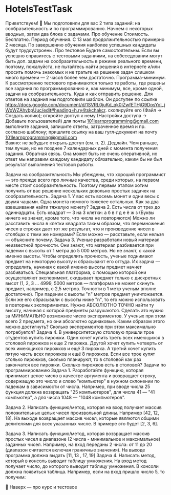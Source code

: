# HotelsTestTask
Приветствуем! 👋
Мы подготовили для вас 2 типа заданий: на сообразительность и по программированию. Начнем с некоторых вводных, затем два блока с задачами. 
Про обучение
Стоимость. Бесплатно. 
Период обучения. С 13 мая продолжительностью примерно 2 месяца.
По завершению обучения наиболее успешных кандидаты будут трудоустроены.
Про тестовое
Будьте самостоятельны. Если вы успешно справитесь с тестовыми заданиями, на собеседовании могут быть доп. задачи на сообразительность в режиме реального времени, поэтому, пожалуйста, не пытайтесь найти решения в интернете и/или просить помочь знакомых и не тратьте на решение задач слишком много времени — 2 часов более чем достаточно.
Программа-минимум. К рассмотрению тестового принимаются только те работы, где решены все задания по программированию и, как минимум, все, кроме одной, задачи на сообразительность. 
Куда и как отправить решение. Для ответов на задания мы подготовили шаблон. Он доступен по ссылке https://docs.google.com/document/d/1SVRL0juKd_qk0IZwfETHjG9DpsYoI_jWxWZAhvbpUuc/edit#heading=h.ry4tskchakcr.
скопируйте его (Файл -> Создать копию);
откройте доступ к нему (Настройки доступа -> Добавьте пользователей) для почты 101learnprogramming@gmail.com 
выполните задания, запишите ответы, затраченное время и пр. согласно шаблону;
пришлите ссылку на ваш гугл-документ на почту 101learnprogramming@gmail.com  
Важно: не забудьте открыть доступ (см. п. 2). 
Дедлайн. Чем раньше, тем лучше, но не позднее 7 календарных дней с момента получения задания.
Обратная связь. Она может быть не очень оперативной, но ответ мы направим каждому кандидату обязательно, каким бы ни был результат выполнения тестовой работы. 



Задачи на сообразительность
Мы убеждены, что хороший программист — это прежде всего про личные качества, среди которых, на первом месте стоит сообразительность. Поэтому первым этапом хотим получить от вас решение нескольких довольно простых задачек на сообразительность. 
Задача 1. У вас есть восемь монет и одни весы с двумя чашами. Одна монета немного тяжелее остальных. Как за два взвешивания найти тяжелую монету?
Задача 2. Есть числа от трех до одиннадцати. Есть квадрат — 3 на 3 клетки:
а б в
г д е
ё ж з
(Буквы ничего не значат, кроме того, что числа не повторяются)
Можно ли расставить числа в клетки квадрата таким образом, что перемножения чисел в строках дает тот же результат, что и произведение чисел в столбцах с теми же номерами?
Если можно — расставьте, если нельзя — объясните почему.
Задача 3. Ученые разработали новый материал неизвестной прочности. Они знают, что материал разбивается при падении с высоты от 1 метра до 5 000 метров. Но не знают, с какой именно высоты. Чтобы определить прочность, ученые поднимают предмет на некоторую высоту и сбрасывают его оттуда. Их задача — определить, начиная с какой именно высоты предмет начнет разбиваться. 
Специальная платформа, с помощью которой они осуществляют эксперимент, скидывает предмет только с дискретных высот (1, 2, 3 ... 4999, 5000 метров — платформа не может скинуть предмет, например, с 2,5 метров. Точности в 1 метр ученым вполне достаточно). При падении с высоты "n" метров предмет уничтожается. Если же его сбрасывали с высоты ниже "n", то его можно использовать в повторных экспериментах.
Нужно АБСОЛЮТНО ТОЧНО найти ту высоту, начиная с которой предметы разрушаются. Сделать это нужно за МИНИМАЛЬНО возможное число экспериментов. У ученых при этом всего 2 предмета, но они абсолютно одинаковые. Каким образом этого можно достигнуть? Сколько экспериментов при этом максимально потребуется?
Задача 4. В университетскую столовую пришли трое студентов купить пирожки. Один хочет купить треть всех имеющихся в столовой пирожков и еще 2 пирожка. Другой хочет купить четверть от всех имеющихся пирожков и ещё 3 пирожка. А третий хочет купить пятую часть всех пирожков и ещё 8 пирожков. Если все трое купят столько пирожков, сколько планируют, то в столовой как раз закончатся все пирожки. Сколько пирожков есть в столовой? 
Задачи по программированию
Задача 1. Разработайте функцию, которая принимает целое число в качестве аргумента и возвращает строку, содержащую это число и слово "компьютер" в нужном склонении по падежам в зависимости от числа. Например, при вводе числа 25 функция должна возвращать "25 компьютеров", для числа 41 — "41 компьютер", а для числа 1048 — "1048 компьютеров".

Задача 2. Написать функцию/метод, которая на вход получает массив положительных целых чисел произвольной длины. 
Например [42, 12, 18]. На выходе возвращает массив чисел, которые являются общими делителями для всех указанных числе. В примере это будет [2, 3, 6].

Задача 3. Написать функцию/метод, которая возвращает массив простых чисел в диапазоне (2 числа - минимальное и максимальное) заданных чисел.
Например, на вход переданы 2 числа: от 11 до 20  (диапазон считается включая граничные значения).
На выходе программа должна выдать [11, 13 , 17, 19]
Задача 4. Написать метод, который в консоль выводит таблицу умножения. На вход метод получает число, до которого выводит таблицу умножения. В консоли должна появиться таблица. Например, если на вход пришло число 5, то получим:






🔼 Наверх — про курс и тестовое
